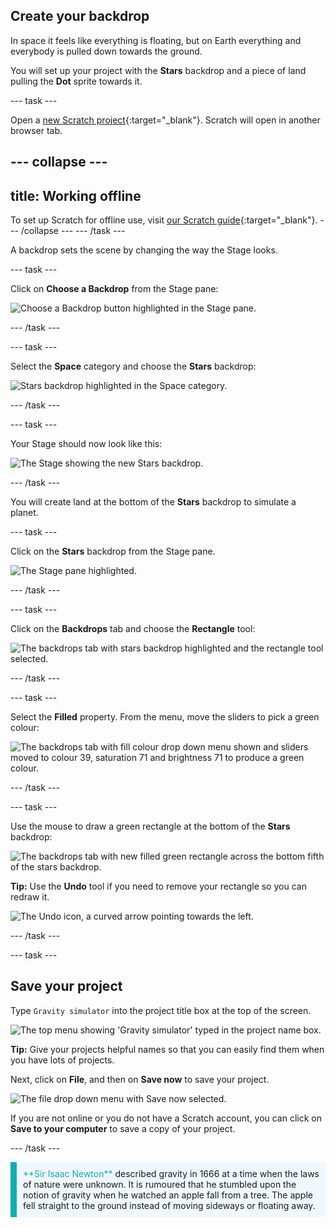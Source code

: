 ## Create your backdrop

In space it feels like everything is floating, but on Earth everything and everybody is pulled down towards the ground. 

You will set up your project with the **Stars** backdrop and a piece of land pulling the **Dot** sprite towards it. 

--- task ---

Open a [new Scratch project](http://rpf.io/scratch-new){:target="_blank"}. Scratch will open in another browser tab.

--- collapse ---
---
title: Working offline
---
To set up Scratch for offline use, visit [our Scratch guide](https://learning-admin.raspberrypi.org/en/projects/getting-started-scratch/1){:target="_blank"}.
--- /collapse ---
--- /task ---

A backdrop sets the scene by changing the way the Stage looks.

--- task ---

Click on **Choose a Backdrop** from the Stage pane:

![Choose a Backdrop button highlighted in the Stage pane.](images/choose-a-backdrop.png)

--- /task ---

--- task ---

Select the **Space** category and choose the **Stars** backdrop:

![Stars backdrop highlighted in the Space category.](images/stars-backdrop.png)

--- /task ---

--- task ---

Your Stage should now look like this:

![The Stage showing the new Stars backdrop.](images/stage-backdrop.png)

--- /task ---

You will create land at the bottom of the **Stars** backdrop to simulate a planet.

--- task ---

Click on the **Stars** backdrop from the Stage pane. 

![The Stage pane highlighted.](images/stage-pane-selected.png)

--- /task ---

--- task ---

Click on the **Backdrops** tab and choose the **Rectangle** tool:

![The backdrops tab with stars backdrop highlighted and the rectangle tool selected.](images/backdrops-tab.png)

--- /task ---

--- task ---

Select the **Filled** property. From the menu, move the sliders to pick a green colour:

![The backdrops tab with fill colour drop down menu shown and sliders moved to colour 39, saturation 71 and brightness 71 to produce a green colour.](images/green-fill.png)

--- /task ---

--- task ---

Use the mouse to draw a green rectangle at the bottom of the **Stars** backdrop:

![The backdrops tab with new filled green rectangle across the bottom fifth of the stars backdrop.](images/green-rectangle.png)

**Tip:** Use the **Undo** tool if you need to remove your rectangle so you can redraw it. 

![The Undo icon, a curved arrow pointing towards the left.](images/undo.png)

--- /task ---

--- task ---

## Save your project

Type `Gravity simulator` into the project title box at the top of the screen. 

![The top menu showing 'Gravity simulator' typed in the project name box.](images/project-title.png)

**Tip:** Give your projects helpful names so that you can easily find them when you have lots of projects.

Next, click on **File**, and then on **Save now** to save your project.

![The file drop down menu with Save now selected.](images/save-now.png)

If you are not online or you do not have a Scratch account, you can click on **Save to your computer** to save a copy of your project.

--- /task ---

<p style="border-left: solid; border-width:10px; border-color: #0faeb0; background-color: aliceblue; padding: 10px;">
<span style="color: #0faeb0">**Sir Isaac Newton**</span> described gravity in 1666 at a time when the laws of nature were unknown. It is rumoured that he stumbled upon the notion of gravity when he watched an apple fall from a tree. The apple fell straight to the ground instead of moving sideways or floating away. 
</p>
